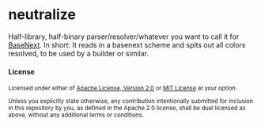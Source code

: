 # neutralize

Half-library, half-binary parser/resolver/whatever you want to call it for
[BaseNext](https://github.com/base16-project/basenext). In short: It reads in a
basenext scheme and spits out all colors resolved, to be used by a builder or
similar.

#### License

<sub>
Licensed under either of <a href="LICENSE-APACHE">Apache License, Version
2.0</a> or <a href="LICENSE-MIT">MIT License</a> at your option.

Unless you explicitly state otherwise, any contribution intentionally submitted
for inclusion in this repository by you, as defined in the Apache 2.0 license,
shall be dual licensed as above, without any additional terms or conditions.
</sub>
